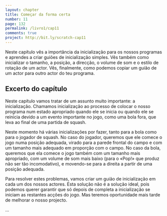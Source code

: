 ```yaml
---
layout: chapter
title: Começar da forma certa
number: 11
page: 132
permalink: /livro1/cap11
comments: true
project: http://bit.ly/scratch-cap11
---
```

Neste capítulo vês a importância da inicialização para os nossos programas e aprendes a criar guiões de inicialização simples. Vês também como inicializar o tamanho, a posição, a direcção, o volume de som e o estilo de rotação de um actor. Vês, finalmente, como podemos copiar um guião de um actor para outro actor do teu programa.

## Excerto do capítulo

Neste capítulo vamos tratar de um assunto muito importante: a inicialização. Chamamos inicialização ao processo de colocar o nosso programa num estado apropriado quando ele se inicia ou quando ele se reinicia devido a um evento importante no jogo, como uma bola fora, que leva ao final de uma partida de squash.

Neste momento há várias inicializações por fazer, tanto para a bola como para o jogador de squash. No caso do jogador, queremos que ele comece o jogo numa posição adequada, virado para a parede frontal do campo e com um tamanho mais adequado em proporção com o campo. No caso da bola, queremos que ela comece o jogo também com um tamanho mais apropriado, com um volume de som mais baixo (para o «Pop!» que produz não ser tão incomodativo), e movendo-se para a direita a partir de uma posição adequada.

Para resolver estes problemas, vamos criar um guião de inicialização em cada um dos nossos actores. Esta solução não é a solução ideal, pois podemos querer garantir que só depois de completa a inicialização se iniciam as restantes acções do jogo. Mas teremos oportunidade mais tarde de melhorar o nosso projecto.

…